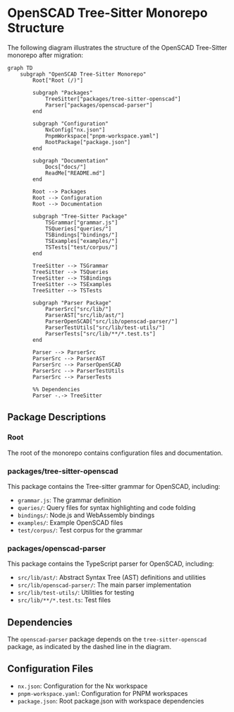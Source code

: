 # OpenSCAD Tree-Sitter Monorepo Structure

The following diagram illustrates the structure of the OpenSCAD Tree-Sitter monorepo after migration:

```mermaid
graph TD
    subgraph "OpenSCAD Tree-Sitter Monorepo"
        Root["Root (/)"]
        
        subgraph "Packages"
            TreeSitter["packages/tree-sitter-openscad"]
            Parser["packages/openscad-parser"]
        end
        
        subgraph "Configuration"
            NxConfig["nx.json"]
            PnpmWorkspace["pnpm-workspace.yaml"]
            RootPackage["package.json"]
        end
        
        subgraph "Documentation"
            Docs["docs/"]
            ReadMe["README.md"]
        end
        
        Root --> Packages
        Root --> Configuration
        Root --> Documentation
        
        subgraph "Tree-Sitter Package"
            TSGrammar["grammar.js"]
            TSQueries["queries/"]
            TSBindings["bindings/"]
            TSExamples["examples/"]
            TSTests["test/corpus/"]
        end
        
        TreeSitter --> TSGrammar
        TreeSitter --> TSQueries
        TreeSitter --> TSBindings
        TreeSitter --> TSExamples
        TreeSitter --> TSTests
        
        subgraph "Parser Package"
            ParserSrc["src/lib/"]
            ParserAST["src/lib/ast/"]
            ParserOpenSCAD["src/lib/openscad-parser/"]
            ParserTestUtils["src/lib/test-utils/"]
            ParserTests["src/lib/**/*.test.ts"]
        end
        
        Parser --> ParserSrc
        ParserSrc --> ParserAST
        ParserSrc --> ParserOpenSCAD
        ParserSrc --> ParserTestUtils
        ParserSrc --> ParserTests
        
        %% Dependencies
        Parser -.-> TreeSitter
```

## Package Descriptions

### Root

The root of the monorepo contains configuration files and documentation.

### packages/tree-sitter-openscad

This package contains the Tree-sitter grammar for OpenSCAD, including:

- `grammar.js`: The grammar definition
- `queries/`: Query files for syntax highlighting and code folding
- `bindings/`: Node.js and WebAssembly bindings
- `examples/`: Example OpenSCAD files
- `test/corpus/`: Test corpus for the grammar

### packages/openscad-parser

This package contains the TypeScript parser for OpenSCAD, including:

- `src/lib/ast/`: Abstract Syntax Tree (AST) definitions and utilities
- `src/lib/openscad-parser/`: The main parser implementation
- `src/lib/test-utils/`: Utilities for testing
- `src/lib/**/*.test.ts`: Test files

## Dependencies

The `openscad-parser` package depends on the `tree-sitter-openscad` package, as indicated by the dashed line in the diagram.

## Configuration Files

- `nx.json`: Configuration for the Nx workspace
- `pnpm-workspace.yaml`: Configuration for PNPM workspaces
- `package.json`: Root package.json with workspace dependencies
